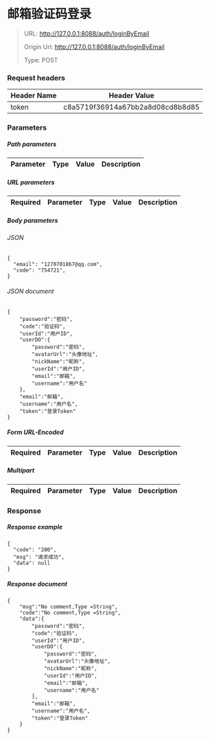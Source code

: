# 邮箱验证码登录

> URL: http://127.0.0.1:8088/auth/loginByEmail
>
> Origin Url: http://127.0.0.1:8088/auth/loginByEmail
>
> Type: POST


### Request headers

|Header Name| Header Value|
|---------|------|
|token|c8a5719f36914a67bb2a8d08cd8b8d85|

### Parameters

##### Path parameters

| Parameter | Type | Value | Description |
|---------|------|------|------------|


##### URL parameters

|Required| Parameter | Type | Value | Description |
|---------|---------|------|------|------------|


##### Body parameters

###### JSON

```
{
  "email": "1270701867@qq.com",
  "code": "754721",
}
```

###### JSON document

```
{
	"password":"密码",
	"code":"验证码",
	"userId":"用户ID",
	"userDO":{
		"password":"密码",
		"avatarUrl":"头像地址",
		"nickName":"昵称",
		"userId":"用户ID",
		"email":"邮箱",
		"username":"用户名"
	},
	"email":"邮箱",
	"username":"用户名",
	"token":"登录Token"
}
```


##### Form URL-Encoded
|Required| Parameter | Type | Value | Description |
|---------|---------|------|------|------------|


##### Multipart
|Required | Parameter | Type | Value | Description |
|---------|---------|------|------|------------|


### Response

##### Response example

```
{
  "code": "200",
  "msg": "请求成功",
  "data": null
}
```

##### Response document
```
{
	"msg":"No comment,Type =String",
	"code":"No comment,Type =String",
	"data":{
		"password":"密码",
		"code":"验证码",
		"userId":"用户ID",
		"userDO":{
			"password":"密码",
			"avatarUrl":"头像地址",
			"nickName":"昵称",
			"userId":"用户ID",
			"email":"邮箱",
			"username":"用户名"
		},
		"email":"邮箱",
		"username":"用户名",
		"token":"登录Token"
	}
}
```


